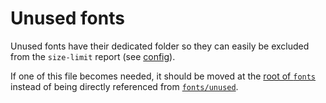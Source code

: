 # Unused fonts

Unused fonts have their dedicated folder so they can easily be excluded from the `size-limit` report (see [config](../../../../.size-limit.json)).

If one of this file becomes needed, it should be moved at the [root of `fonts`](..) instead of being directly referenced from [`fonts/unused`](.).
